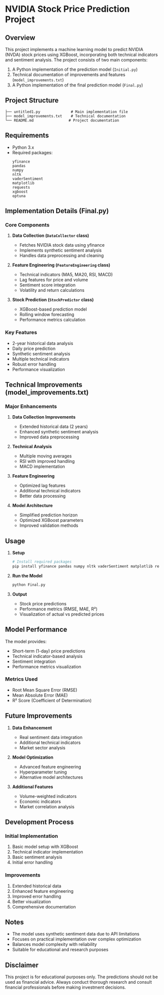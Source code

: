 # NVIDIA Stock Price Prediction Project

## Overview
This project implements a machine learning model to predict NVIDIA (NVDA) stock prices using XGBoost, incorporating both technical indicators and sentiment analysis. The project consists of two main components:
1. A Python implementation of the prediction model (`Initial.py`)
2. Technical documentation of improvements and features (`model_improvements.txt`)
3. A Python implementation of the final prediction model (`Final.py`)

## Project Structure
```
├── untitled1.py              # Main implementation file
├── model_improvements.txt    # Technical documentation
└── README.md                # Project documentation
```

## Requirements
- Python 3.x
- Required packages:
  ```
  yfinance
  pandas
  numpy
  nltk
  vaderSentiment
  matplotlib
  requests
  xgboost
  optuna
  ```

## Implementation Details (Final.py)

### Core Components

1. **Data Collection (`DataCollector` class)**
   - Fetches NVIDIA stock data using yfinance
   - Implements synthetic sentiment analysis
   - Handles data preprocessing and cleaning

2. **Feature Engineering (`FeatureEngineering` class)**
   - Technical indicators (MA5, MA20, RSI, MACD)
   - Lag features for price and volume
   - Sentiment score integration
   - Volatility and return calculations

3. **Stock Prediction (`StockPredictor` class)**
   - XGBoost-based prediction model
   - Rolling window forecasting
   - Performance metrics calculation

### Key Features
- 2-year historical data analysis
- Daily price prediction
- Synthetic sentiment analysis
- Multiple technical indicators
- Robust error handling
- Performance visualization

## Technical Improvements (model_improvements.txt)

### Major Enhancements

1. **Data Collection Improvements**
   - Extended historical data (2 years)
   - Enhanced synthetic sentiment analysis
   - Improved data preprocessing

2. **Technical Analysis**
   - Multiple moving averages
   - RSI with improved handling
   - MACD implementation

3. **Feature Engineering**
   - Optimized lag features
   - Additional technical indicators
   - Better data processing

4. **Model Architecture**
   - Simplified prediction horizon
   - Optimized XGBoost parameters
   - Improved validation methods

## Usage

1. **Setup**
   ```bash
   # Install required packages
   pip install yfinance pandas numpy nltk vaderSentiment matplotlib requests xgboost optuna
   ```

2. **Run the Model**
   ```python
   python Final.py
   ```

3. **Output**
   - Stock price predictions
   - Performance metrics (RMSE, MAE, R²)
   - Visualization of actual vs predicted prices

## Model Performance

The model provides:
- Short-term (1-day) price predictions
- Technical indicator-based analysis
- Sentiment integration
- Performance metrics visualization

### Metrics Used
- Root Mean Square Error (RMSE)
- Mean Absolute Error (MAE)
- R² Score (Coefficient of Determination)

## Future Improvements

1. **Data Enhancement**
   - Real sentiment data integration
   - Additional technical indicators
   - Market sector analysis

2. **Model Optimization**
   - Advanced feature engineering
   - Hyperparameter tuning
   - Alternative model architectures

3. **Additional Features**
   - Volume-weighted indicators
   - Economic indicators
   - Market correlation analysis

## Development Process

### Initial Implementation
1. Basic model setup with XGBoost
2. Technical indicator implementation
3. Basic sentiment analysis
4. Initial error handling

### Improvements
1. Extended historical data
2. Enhanced feature engineering
3. Improved error handling
4. Better visualization
5. Comprehensive documentation

## Notes
- The model uses synthetic sentiment data due to API limitations
- Focuses on practical implementation over complex optimization
- Balances model complexity with reliability
- Suitable for educational and research purposes

## Disclaimer
This project is for educational purposes only. The predictions should not be used as financial advice. Always conduct thorough research and consult financial professionals before making investment decisions.

